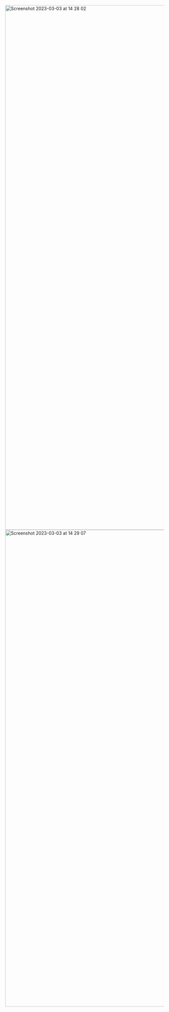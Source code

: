 <img width="1668" alt="Screenshot 2023-03-03 at 14 28 02" src="https://user-images.githubusercontent.com/93087643/222709086-a356d7c7-5eb6-485b-8b8b-15019ebd6053.png">
<img width="1516" alt="Screenshot 2023-03-03 at 14 29 07" src="https://user-images.githubusercontent.com/93087643/222709287-307de356-565e-4e98-bd42-2de77fd1f62b.png">

